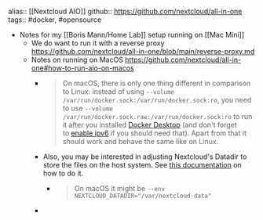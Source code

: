 alias:: [[Nextcloud AIO]]
github:: https://github.com/nextcloud/all-in-one
tags:: #docker, #opensource

- Notes for my [[Boris Mann/Home Lab]] setup running on [[Mac Mini]]
	- We do want to run it with a reverse proxy https://github.com/nextcloud/all-in-one/blob/main/reverse-proxy.md
	- Notes on running on MacOS https://github.com/nextcloud/all-in-one#how-to-run-aio-on-macos
		- > On macOS, there is only one thing different in comparison to Linux: instead of using `--volume /var/run/docker.sock:/var/run/docker.sock:ro`, you need to use `--volume /var/run/docker.sock.raw:/var/run/docker.sock:ro` to run it after you installed [Docker Desktop](https://www.docker.com/products/docker-desktop/) (and don't forget to [enable ipv6](https://github.com/nextcloud/all-in-one/blob/main/docker-ipv6-support.md) if you should need that). Apart from that it should work and behave the same like on Linux.
		- Also, you may be interested in adjusting Nextcloud's Datadir to store the files on the host system. See [this documentation](https://github.com/nextcloud/all-in-one#how-to-change-the-default-location-of-nextclouds-datadir) on how to do it.
			- > On macOS it might be `--env NEXTCLOUD_DATADIR="/var/nextcloud-data"`
		-